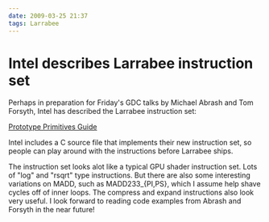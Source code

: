 ```yaml
---
date: 2009-03-25 21:37
tags: Larrabee
---
```


# Intel describes Larrabee instruction set

Perhaps in preparation for Friday's GDC talks by Michael Abrash and Tom
Forsyth, Intel has described the Larrabee instruction set:

[Prototype Primitives Guide](http://software.intel.com/en-us/articles/prototype-primitives-guide/)

Intel includes a C source file that implements their new
instruction set, so people can play around with the instructions before
Larrabee ships.

The instruction set looks alot like a typical GPU shader
instruction set. Lots of "log" and "rsqrt" type instructions. But there are
also some interesting variations on MADD, such as MADD233_{PI,PS}, which I
assume help shave cycles off of inner loops. The compress and expand
instructions also look very useful. I look forward to reading code examples
from Abrash and Forsyth in the near future!

